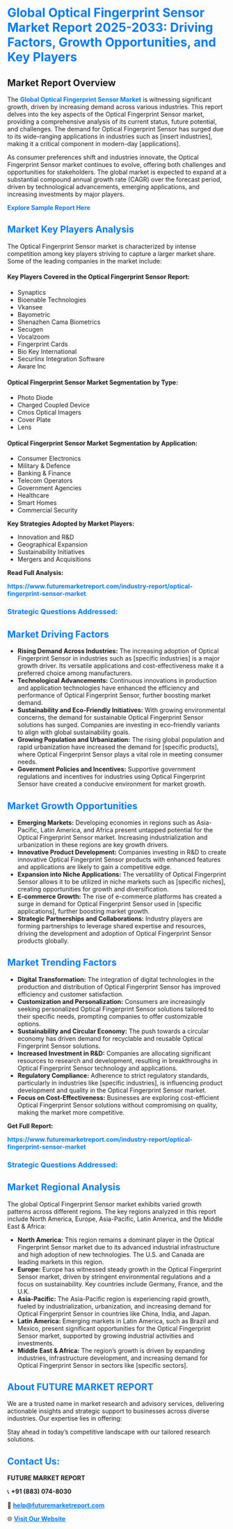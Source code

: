 <h1 style="color: #007BFF;">Global Optical Fingerprint Sensor Market Report 2025-2033: Driving Factors, Growth Opportunities, and Key Players</h1>

<section id="overview">
<h2>Market Report Overview</h2>
<p>The <a href="https://www.futuremarketreport.com/industry-report/optical-fingerprint-sensor-market" style="color: #007BFF; text-decoration: none;"><strong>Global Optical Fingerprint Sensor Market</strong></a> is witnessing significant growth, driven by increasing demand across various industries. This report delves into the key aspects of the Optical Fingerprint Sensor market, providing a comprehensive analysis of its current status, future potential, and challenges. The demand for Optical Fingerprint Sensor has surged due to its wide-ranging applications in industries such as [insert industries], making it a critical component in modern-day [applications].</p>
<p>As consumer preferences shift and industries innovate, the Optical Fingerprint Sensor market continues to evolve, offering both challenges and opportunities for stakeholders. The global market is expected to expand at a substantial compound annual growth rate (CAGR) over the forecast period, driven by technological advancements, emerging applications, and increasing investments by major players.</p>
</section>

<section id="overview">
<p><a href="https://www.futuremarketreport.com/request-sample/reportId=63755" style="color: #007BFF; text-decoration: none;"><strong>Explore Sample Report Here</strong></a></p>
</section>

<section id="key-players">
<h2 style="color: #007BFF;">Market Key Players Analysis</h2>
<p>The Optical Fingerprint Sensor market is characterized by intense competition among key players striving to capture a larger market share. Some of the leading companies in the market include:</p>
<h4>Key Players Covered in the Optical Fingerprint Sensor Report:</h4>
<ul><li>Synaptics</li><li>Bioenable Technologies</li><li>Vkansee</li><li>Bayometric</li><li>Shenazhen Cama Biometrics</li><li>Secugen</li><li>Vocalzoom</li><li>Fingerprint Cards</li><li>Bio Key International</li><li>Securlinx Integration Software</li><li>Aware Inc</li></ul>
<h4>Optical Fingerprint Sensor Market Segmentation by Type:</h4>
<ul><li>Photo Diode</li><li>Charged Coupled Device</li><li>Cmos Optical Imagers</li><li>Cover Plate</li><li>Lens</li></ul>

<h4>Optical Fingerprint Sensor Market Segmentation by Application:</h4>
<ul><li>Consumer Electronics</li><li>Military &amp; Defence</li><li>Banking &amp; Finance</li><li>Telecom Operators</li><li>Government Agencies</li><li>Healthcare</li><li>Smart Homes</li><li>Commercial Security</li></ul>
<p><strong>Key Strategies Adopted by Market Players:</strong></p>
<ul>
<li>Innovation and R&D</li>
<li>Geographical Expansion</li>
<li>Sustainability Initiatives</li>
<li>Mergers and Acquisitions</li>
</ul>
</section>

<section>
<p><strong>Read Full Analysis: </strong></p><a href="https://www.futuremarketreport.com/industry-report/optical-fingerprint-sensor-market" style="color: #007BFF; text-decoration: none;"><strong>https://www.futuremarketreport.com/industry-report/optical-fingerprint-sensor-market</strong></a>
<h3 style="color: #007BFF;">Strategic Questions Addressed:</h3>
</section>

<section id="driving-factors">
<h2 style="color: #007BFF;">Market Driving Factors</h2>
<ul>
<li><strong>Rising Demand Across Industries:</strong> The increasing adoption of Optical Fingerprint Sensor in industries such as [specific industries] is a major growth driver. Its versatile applications and cost-effectiveness make it a preferred choice among manufacturers.</li>
<li><strong>Technological Advancements:</strong> Continuous innovations in production and application technologies have enhanced the efficiency and performance of Optical Fingerprint Sensor, further boosting market demand.</li>
<li><strong>Sustainability and Eco-Friendly Initiatives:</strong> With growing environmental concerns, the demand for sustainable Optical Fingerprint Sensor solutions has surged. Companies are investing in eco-friendly variants to align with global sustainability goals.</li>
<li><strong>Growing Population and Urbanization:</strong> The rising global population and rapid urbanization have increased the demand for [specific products], where Optical Fingerprint Sensor plays a vital role in meeting consumer needs.</li>
<li><strong>Government Policies and Incentives:</strong> Supportive government regulations and incentives for industries using Optical Fingerprint Sensor have created a conducive environment for market growth.</li>
</ul>
</section>

<section id="growth-opportunities">
<h2 style="color: #007BFF;">Market Growth Opportunities</h2>
<ul>
<li><strong>Emerging Markets:</strong> Developing economies in regions such as Asia-Pacific, Latin America, and Africa present untapped potential for the Optical Fingerprint Sensor market. Increasing industrialization and urbanization in these regions are key growth drivers.</li>
<li><strong>Innovative Product Development:</strong> Companies investing in R&D to create innovative Optical Fingerprint Sensor products with enhanced features and applications are likely to gain a competitive edge.</li>
<li><strong>Expansion into Niche Applications:</strong> The versatility of Optical Fingerprint Sensor allows it to be utilized in niche markets such as [specific niches], creating opportunities for growth and diversification.</li>
<li><strong>E-commerce Growth:</strong> The rise of e-commerce platforms has created a surge in demand for Optical Fingerprint Sensor used in [specific applications], further boosting market growth.</li>
<li><strong>Strategic Partnerships and Collaborations:</strong> Industry players are forming partnerships to leverage shared expertise and resources, driving the development and adoption of Optical Fingerprint Sensor products globally.</li>
</ul>
</section>

<section id="trending-factors">
<h2 style="color: #007BFF;">Market Trending Factors</h2>
<ul>
<li><strong>Digital Transformation:</strong> The integration of digital technologies in the production and distribution of Optical Fingerprint Sensor has improved efficiency and customer satisfaction.</li>
<li><strong>Customization and Personalization:</strong> Consumers are increasingly seeking personalized Optical Fingerprint Sensor solutions tailored to their specific needs, prompting companies to offer customizable options.</li>
<li><strong>Sustainability and Circular Economy:</strong> The push towards a circular economy has driven demand for recyclable and reusable Optical Fingerprint Sensor solutions.</li>
<li><strong>Increased Investment in R&D:</strong> Companies are allocating significant resources to research and development, resulting in breakthroughs in Optical Fingerprint Sensor technology and applications.</li>
<li><strong>Regulatory Compliance:</strong> Adherence to strict regulatory standards, particularly in industries like [specific industries], is influencing product development and quality in the Optical Fingerprint Sensor market.</li>
<li><strong>Focus on Cost-Effectiveness:</strong> Businesses are exploring cost-efficient Optical Fingerprint Sensor solutions without compromising on quality, making the market more competitive.</li>
</ul>
</section>

<section>
<p><strong>Get Full Report: </strong></p><a href="https://www.futuremarketreport.com/industry-report/optical-fingerprint-sensor-market" style="color: #007BFF; text-decoration: none;"><strong>https://www.futuremarketreport.com/industry-report/optical-fingerprint-sensor-market</strong></a>
<h3 style="color: #007BFF;">Strategic Questions Addressed:</h3>
</section>


<section id="regional-analysis">
<h2 style="color: #007BFF;">Market Regional Analysis</h2>
<p>The global Optical Fingerprint Sensor market exhibits varied growth patterns across different regions. The key regions analyzed in this report include North America, Europe, Asia-Pacific, Latin America, and the Middle East & Africa:</p>
<ul>
<li><strong>North America:</strong> This region remains a dominant player in the Optical Fingerprint Sensor market due to its advanced industrial infrastructure and high adoption of new technologies. The U.S. and Canada are leading markets in this region.</li>
<li><strong>Europe:</strong> Europe has witnessed steady growth in the Optical Fingerprint Sensor market, driven by stringent environmental regulations and a focus on sustainability. Key countries include Germany, France, and the U.K.</li>
<li><strong>Asia-Pacific:</strong> The Asia-Pacific region is experiencing rapid growth, fueled by industrialization, urbanization, and increasing demand for Optical Fingerprint Sensor in countries like China, India, and Japan.</li>
<li><strong>Latin America:</strong> Emerging markets in Latin America, such as Brazil and Mexico, present significant opportunities for the Optical Fingerprint Sensor market, supported by growing industrial activities and investments.</li>
<li><strong>Middle East & Africa:</strong> The region’s growth is driven by expanding industries, infrastructure development, and increasing demand for Optical Fingerprint Sensor in sectors like [specific sectors].</li>
</ul>
</section>

<footer>
<h2 style="color: #007BFF;">About FUTURE MARKET REPORT</h2>
<p>We are a trusted name in market research and advisory services, delivering actionable insights and strategic support to businesses across diverse industries. Our expertise lies in offering:</p>

<p>Stay ahead in today’s competitive landscape with our tailored research solutions.</p>

<h2 style="color: #007BFF;">Contact Us:</h2>
<p><strong>FUTURE MARKET REPORT</strong></p>
<p>📞 <strong>+91 (883) 074-8030</strong></p>
<p>📧 <strong><a href="mailto:help@futuremarketreport.com" style="color: #007BFF;">help@futuremarketreport.com</a></strong></p>
<p>🌐 <strong><a href="https://www.futuremarketreport.com/" style="color: #007BFF;">Visit Our Website</a></strong></p>
</footer>